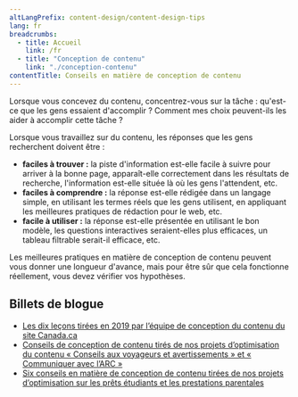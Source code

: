 ```yaml
---
altLangPrefix: content-design/content-design-tips
lang: fr
breadcrumbs:
  - title: Accueil
    link: /fr
  - title: "Conception de contenu"
    link: "./conception-contenu"
contentTitle: Conseils en matière de conception de contenu
---
```

<p>Lorsque vous concevez du contenu, concentrez-vous sur la tâche : qu'est-ce que les gens essaient d'accomplir ? Comment mes choix peuvent-ils les aider à accomplir cette tâche ?</p>

<p>Lorsque vous travaillez sur du contenu, les réponses que les gens recherchent doivent être :</p>

<ul>
  <li><strong>faciles à trouver :</strong> la piste d'information est-elle facile à suivre pour arriver à la bonne page, apparaît-elle correctement dans les résultats de recherche, l'information est-elle située là où les gens l'attendent, etc.</li>
  <li><strong>faciles à comprendre :</strong> la réponse est-elle rédigée dans un langage simple, en utilisant les termes réels que les gens utilisent, en appliquant les meilleures pratiques de rédaction pour le web, etc.</li>
  <li><strong>facile à utiliser :</strong> la réponse est-elle présentée en utilisant le bon modèle, les questions interactives seraient-elles plus efficaces, un tableau filtrable serait-il efficace, etc.</li>
</ul>

<p>Les meilleures pratiques en matière de conception de contenu peuvent vous donner une longueur d'avance, mais pour être sûr que cela fonctionne réellement, vous devez vérifier vos hypothèses.
</p>

<h2>Billets de blogue</h2>
<ul>
  <li><a href="https://blogue.canada.ca/2019/12/20/les-dix-lecons.html">Les dix leçons tirées en 2019 par l’équipe de conception du contenu du site Canada.ca</a></li>
  <li><a href="https://blogue.canada.ca/2019/11/01/conseils-voyageurs-contact.html">Conseils de conception de contenu tirés de nos projets d’optimisation du contenu « Conseils aux voyageurs et avertissements » et « Communiquer avec l’ARC »</a></li>
  <li><a href="https://blogue.canada.ca/2019/08/26/conseils-conception-contentu.html">Six conseils en matière de conception de contenu tirées de nos projets d’optimisation sur les prêts étudiants et les prestations parentales</a></li>
</ul>
